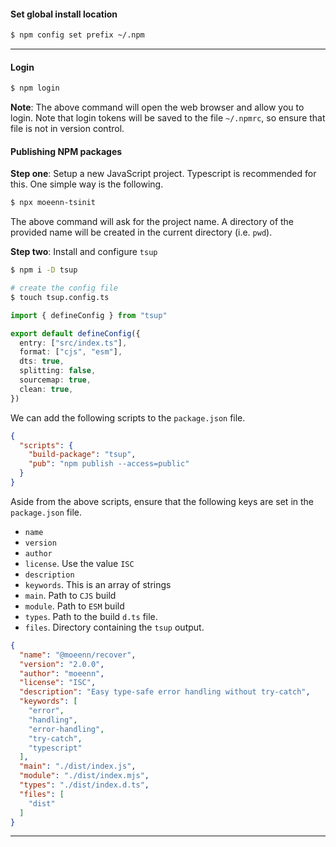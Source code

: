 
#### Set global install location

```bash
$ npm config set prefix ~/.npm
```


---

#### Login

```bash
$ npm login
```

**Note**: The above command will open the web browser and allow you to login. Note that login tokens will be saved to the file `~/.npmrc`, so ensure that file is not in version control.


#### Publishing NPM packages

**Step one**: Setup a new JavaScript project. Typescript is recommended for this. One simple way is the following.

```bash
$ npx moeenn-tsinit
```

The above command will ask for the project name. A directory of the provided name will be created in the current directory (i.e. `pwd`).

**Step two**: Install and configure `tsup`

```bash
$ npm i -D tsup

# create the config file
$ touch tsup.config.ts
```

```ts
import { defineConfig } from "tsup"

export default defineConfig({
  entry: ["src/index.ts"],
  format: ["cjs", "esm"],
  dts: true,
  splitting: false,
  sourcemap: true,
  clean: true,
})
```

We can add the following scripts to the `package.json` file.

```json
{
  "scripts": {
    "build-package": "tsup",
	"pub": "npm publish --access=public"
  }
}
```

Aside from the above scripts, ensure that the following keys are set in the `package.json` file.

- `name`
- `version`
- `author`
- `license`. Use the value `ISC`
- `description`
- `keywords`. This is an array of strings
- `main`. Path to `CJS` build
- `module`. Path to `ESM` build
- `types`. Path to the build `d.ts` file.
- `files`. Directory containing the `tsup` output.

```json
{
  "name": "@moeenn/recover",
  "version": "2.0.0",
  "author": "moeenn",
  "license": "ISC",
  "description": "Easy type-safe error handling without try-catch",
  "keywords": [
    "error",
    "handling",
    "error-handling",
    "try-catch",
    "typescript"
  ],
  "main": "./dist/index.js",
  "module": "./dist/index.mjs",
  "types": "./dist/index.d.ts",
  "files": [
    "dist"
  ]
}
```


---

